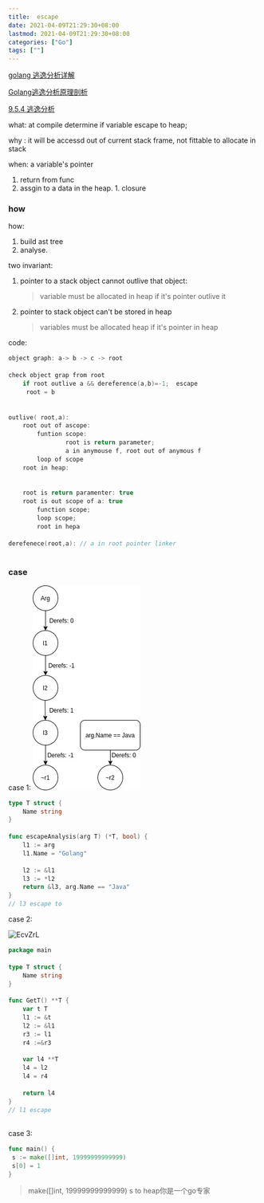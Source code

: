 ```yaml
---
title:  escape
date: 2021-04-09T21:29:30+08:00
lastmod: 2021-04-09T21:29:30+08:00
categories: ["Go"]
tags: [""]
---
```


[golang 逃逸分析详解](https://zhuanlan.zhihu.com/p/91559562)

[Golang逃逸分析原理剖析](https://juejin.cn/post/7055178269112401933)

[9.5.4 逃逸分析](https://gocompiler.shizhz.me/9.-golang-bian-yi-qi-tao-yi-fen-xi/9.5.4-tao-yi-fen-xi)

what:
at compile determine if variable escape to heap;

why :
it will be accessd out of current stack frame, not fittable to allocate in stack

when:  a variable's pointer
1.    return from func 
1.   assgin to  a data in the heap.
	1. closure


### how  

how:
1. build ast tree
2. analyse.


two invariant:
1. pointer to a stack object cannot outlive that object: 
	> variable must be allocated in heap if it's pointer  outlive it 
1. pointer to stack object can't be stored in heap
	> variables must be allocated heap if it's pointer in heap




code:

```c
object graph: a-> b -> c -> root

check object grap from root
	if root outlive a && dereference(a,b)=-1;  escape
	 root = b


outlive( root,a): 
	root out of ascope:
		funtion scope:
				root is return parameter;
				a in anymouse f, root out of anymous f 	
		loop of scope
	root in heap:
		

	root is return paramenter: true
	root is out scope of a: true
		function scope;
		loop scope;
		root in hepa
	
derefenece(root,a): // a in root pointer linker 
	
```

   

  
###  case


case 1:
 ![](https://raw.githubusercontent.com/atony2099/imgs/master/uPic/xFqZVk.jpg)
 
```go
type T struct {
    Name string
}

func escapeAnalysis(arg T) (*T, bool) {
    l1 := arg
    l1.Name = "Golang"

    l2 := &l1
    l3 := *l2
    return &l3, arg.Name == "Java"
}
// l3 escape to
```


case 2:

   ![EcvZrL](https://cdn.jsdelivr.net/gh/atony2099/imgs@master/20220923/EcvZrL.jpg)

   ```go
   package main

   type T struct {
       Name string
   }

   func GetT() **T {
       var t T
       l1 := &t
       l2 := &l1
       r3 := l1
       r4 :=&r3

       var l4 **T
       l4 = l2
       l4 = r4

       return l4
   }
   // l1 escape
	
   ```

case 3: 

   ```go
   func main() {
    s := make([]int, 19999999999999)
    s[0] = 1
   }
   ```

   > make([]int, 19999999999999) s to heap你是一个go专家
